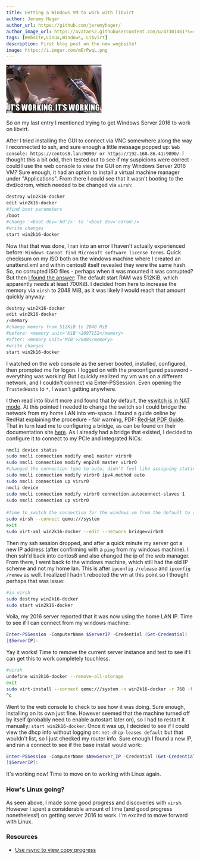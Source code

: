 ```yaml
---
title: Getting a Windows VM to work with libvirt
author: Jeremy Hager
author_url: https://github.com/jeremyhager/
author_image_url: https://avatars2.githubusercontent.com/u/47301461?s=460&u=05e044dcce4be18b670f9e2c9bda99c511cd4009&v=4
tags: [Website,Linux,Windows, Libvirt]
description: First blog post on the new wegbsite!
image: https://i.imgur.com/mErPwqL.png
---
```


<img src="/img/its-working-its-working.jpg" width="256"/>

So on my last entry I mentioned trying to get Windows Server 2016 to work on libvirt.
<!--truncate-->
After I tried installing the GUI to connect via VNC somewhere along the way I reconnected to ssh, and sure enough a little message popped up: `Web console: https://centos8.lan:9090/ or https://192.168.86.41:9090/`. I thought this a bit odd, then tested out to see if my suspicions were correct - could I use the web console to view the GUI on my Windows Server 2016 VM? Sure enough, it had an option to install a virtual machine manager under "Applications". From there I could see that it wasn't booting to the dvd/cdrom, which needed to be changed via `virsh`: 
```bash
destroy win2k16-docker
edit win2k16-docker
#find boot parameters
/boot
#change '<boot dev='hd'/>' to '<boot dev='cdrom'/>
#write changes
start win2k16-docker
```
Now that that was done, I ran into an error I haven't actually experienced before: `Windows Cannot find Microsoft software license terms`. Quick checksum on my ISO both on the windows machine where I created an unattend.xml and within centos8 itself revealed they were the same hash. So, no corrupted ISO files - perhaps when it was mounted it was corrupted? But then [I found the answer](https://techcommunity.microsoft.com/t5/windows-server-for-it-pro/windows-cannot-find-microsoft-software-license-terms-during/m-p/167986/highlight/true#M530): The default start RAM was 512KiB, which apparently needs at least 700KiB. I decided from here to increase the memory via `virsh` to 2048 MiB, as it was likely I would reach that amount quickly anyway:

```bash
destroy win2k16-docker
edit win2k16-docker
/<memory
#change memory from 512KiB to 2048 MiB
#before: <memory unit='KiB'>2097152</memory>
#after: <memory unit='MiB'>2048</memory>
#write changes
start win2k16-docker
```
I watched on the web console as the server booted, installed, configured, then prompted me for logon. I logged on with the preconfigured password - everything was working! But I quickly realized my vm was on a different network, and I couldn't connect via Enter-PSSession. Even opening the `TrustedHosts` to `*`, I wasn't getting anywhere.

I then read into libvirt more and found that by default, the [vswitch is in NAT mode](https://wiki.libvirt.org/page/VirtualNetworking#Network_Address_Translation_.28NAT.29). At this pointed I needed to change the switch so I could bridge the network from my home LAN into vm-space. I found a guide online by RedHat explaining the procedure - fair warning, PDF: [RedHat PDF Guide](https://access.redhat.com/documentation/en-us/red_hat_enterprise_linux/8/pdf/configuring_and_managing_virtualization/Red_Hat_Enterprise_Linux-8-Configuring_and_managing_virtualization-en-US.pdf#page=168&zoom=100,70,-820). That in turn lead me to configuring a bridge, as can be found on their documentation site [here](https://access.redhat.com/documentation/en-us/red_hat_enterprise_linux/8/html/configuring_and_managing_networking/configuring-a-network-bridge_configuring-and-managing-networking#configuring-a-network-bridge-using-nmcli-commands_configuring-a-network-bridge). As I already had a bridge that existed, I decided to configure it to connect to my PCIe and integrated NICs:

```bash
nmcli device status
sudo nmcli connection modify eno1 master virbr0
sudo nmcli connection modify enp2s0 master virbr0
#changed the connection type to auto, didn't feel like assigning static just yet
sudo nmcli connection modify virbr0 ipv4.method auto
sudo nmcli connection up virvr0
nmcli device
sudo nmcli connection modify virbr0 connection.autoconnect-slaves 1
sudo nmcli connection up virbr0

#time to switch the connection for the windows vm from the default to virbr0
sudo virsh --connect qemu:///system
exit
sudo virt-xml win2k16-docker --edit --network bridge=virbr0
```
Then my ssh session dropped, and after a quick minute my server got a new IP address (after confirming with a `ping` from my windows machine). I then ssh'd back into centos8 and 
also changed the ip of the web manager. From there, I went back to the windows machine, which still had the old IP scheme and not my home lan. This is after `ipconfig /release` and `ipconfig /renew` as well. I realized I hadn't rebooted the vm at this point so I thought perhaps that was issue:
```bash
#in virsh
sudo destroy win2k16-docker
sudo start win2k16-docker
```
Voila, my 2016 server reported that it was now using the home LAN IP. Time to see if I can connect from my windows machine:
```PowerShell
Enter-PSSession -ComputerName $ServerIP -Credential (Get-Credential)
[$ServerIP]:
```
Yay it works! Time to remove the current server instance and test to see if I can get this to work completely touchless.

```bash
#virsh
undefine win2k16-docker --remove-all-storage
exit
sudo virt-install --connect qemu:///system -n win2k16-docker -r 768 -f /home/imgs/win2k16-docker.img -s 32 -c /home/isos/win2k16-unattend.iso --os-type win2k16 --boot cdrom --network=bridge=virbr0 --accelerate --hvm --vnc
^c
```
Went to the web console to check to see how it was doing. Sure enough, installing on its own just fine. However seemed that the machine  turned off by itself (probably need to enable autostart later on), so I had to restart it manually: `start win2k16-docker`. Once it was up, I decided to see if I could view the dhcp info without logging on: `net-dhcp-leases default` but that wouldn't list, so I just checked my router info. Sure enough I found a new IP, and ran a connect to see if the base install would work:

```PowerShell
Enter-PSSession -ComputerName $NewServer_IP -Credential (Get-Credential)
[$ServerIP]:
```

It's working now! Time to move on to working with Linux again.

### How's Linux going?
As seen above, I made some good progress and discoveries with `virsh`. However I spent a considerable amount of time (and good progress nonetheless!) on getting server 2016 to work. I'm excited to move forward with Linux.

### Resources
* [Use rsync to view copy progress](https://unix.stackexchange.com/a/65222)